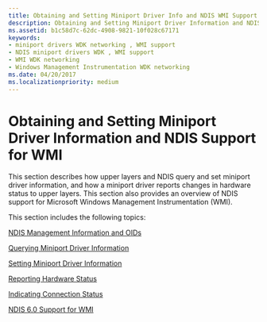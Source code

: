 ```yaml
---
title: Obtaining and Setting Miniport Driver Info and NDIS WMI Support
description: Obtaining and Setting Miniport Driver Information and NDIS Support for WMI
ms.assetid: b1c58d7c-62dc-4908-9821-10f028c67171
keywords:
- miniport drivers WDK networking , WMI support
- NDIS miniport drivers WDK , WMI support
- WMI WDK networking
- Windows Management Instrumentation WDK networking
ms.date: 04/20/2017
ms.localizationpriority: medium
---
```


# Obtaining and Setting Miniport Driver Information and NDIS Support for WMI




This section describes how upper layers and NDIS query and set miniport driver information, and how a miniport driver reports changes in hardware status to upper layers. This section also provides an overview of NDIS support for Microsoft Windows Management Instrumentation (WMI).

This section includes the following topics:

[NDIS Management Information and OIDs](ndis-management-information-and-oids.md)

[Querying Miniport Driver Information](querying-miniport-driver-information.md)

[Setting Miniport Driver Information](setting-miniport-driver-information.md)

[Reporting Hardware Status](reporting-hardware-status.md)

[Indicating Connection Status](indicating-connection-status.md)

[NDIS 6.0 Support for WMI](ndis-support-for-wmi.md)

 

 





